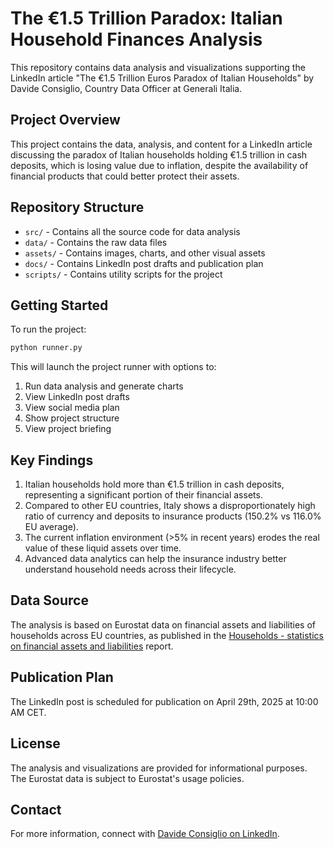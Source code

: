 # The €1.5 Trillion Paradox: Italian Household Finances Analysis

This repository contains data analysis and visualizations supporting the LinkedIn article "The €1.5 Trillion Euros Paradox of Italian Households" by Davide Consiglio, Country Data Officer at Generali Italia.

## Project Overview

This project contains the data, analysis, and content for a LinkedIn article discussing the paradox of Italian households holding €1.5 trillion in cash deposits, which is losing value due to inflation, despite the availability of financial products that could better protect their assets.

## Repository Structure

- `src/` - Contains all the source code for data analysis
- `data/` - Contains the raw data files
- `assets/` - Contains images, charts, and other visual assets
- `docs/` - Contains LinkedIn post drafts and publication plan
- `scripts/` - Contains utility scripts for the project

## Getting Started

To run the project:

```bash
python runner.py
```

This will launch the project runner with options to:
1. Run data analysis and generate charts
2. View LinkedIn post drafts
3. View social media plan
4. Show project structure
5. View project briefing

## Key Findings

1. Italian households hold more than €1.5 trillion in cash deposits, representing a significant portion of their financial assets.
2. Compared to other EU countries, Italy shows a disproportionately high ratio of currency and deposits to insurance products (150.2% vs 116.0% EU average).
3. The current inflation environment (>5% in recent years) erodes the real value of these liquid assets over time.
4. Advanced data analytics can help the insurance industry better understand household needs across their lifecycle.

## Data Source

The analysis is based on Eurostat data on financial assets and liabilities of households across EU countries, as published in the [Households - statistics on financial assets and liabilities](https://ec.europa.eu/eurostat/statistics-explained/index.php?title=Households_-_statistics_on_financial_assets_and_liabilities) report.

## Publication Plan

The LinkedIn post is scheduled for publication on April 29th, 2025 at 10:00 AM CET.

## License

The analysis and visualizations are provided for informational purposes. The Eurostat data is subject to Eurostat's usage policies.

## Contact

For more information, connect with [Davide Consiglio on LinkedIn](https://www.linkedin.com/in/davideconsiglio/). 